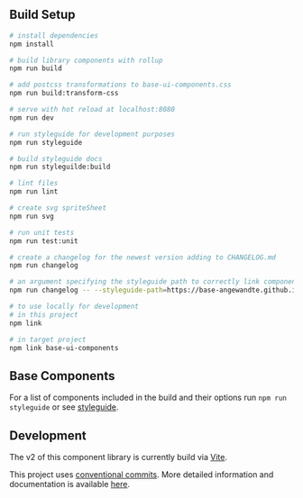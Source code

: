 ## Build Setup

``` bash
# install dependencies
npm install

# build library components with rollup
npm run build

# add postcss transformations to base-ui-components.css
npm run build:transform-css

# serve with hot reload at localhost:8080
npm run dev

# run styleguide for development purposes
npm run styleguide

# build styleguide docs
npm run styleguilde:build

# lint files
npm run lint

# create svg spriteSheet
npm run svg

# run unit tests
npm run test:unit

# create a changelog for the newest version adding to CHANGELOG.md
npm run changelog

# an argument specifying the styleguide path to correctly link components may be specified like so
npm run changelog -- --styleguide-path=https://base-angewandte.github.io/base-ui-components/
```

```bash
# to use locally for development
# in this project
npm link

# in target project
npm link base-ui-components
```

## Base Components

For a list of components included in the build and their options run ```npm run styleguide```
or see [styleguide](https://base-angewandte.github.io/base-ui-components/).


## Development

The v2 of this component library is currently build via [Vite](https://vitejs.dev).

This project uses [conventional commits](https://www.conventionalcommits.org/en/v1.0.0/). More detailed information and documentation is
available [here](https://basedev.uni-ak.ac.at/documentation/base/dev_guide.html#commit-guidelines).
